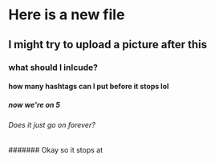 # Here is a new file
## I might try to upload a picture after this
### what should I inlcude?
#### how many hashtags can I put before it stops lol
##### now we're on 5
###### Does it just go on forever?
####### Okay so it stops at 
